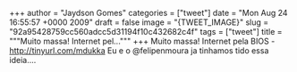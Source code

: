 
+++
author = "Jaydson Gomes"
categories = ["tweet"]
date = "Mon Aug 24 16:55:57 +0000 2009"
draft = false
image = "{TWEET_IMAGE}"
slug = "92a95428759cc560adcc5d31194f10c432682c4f"
tags = ["tweet"]
title = """Muito massa! Internet pel..."""
+++
Muito massa! Internet pela BIOS - http://tinyurl.com/mdukka Eu e o @felipenmoura ja tinhamos tido essa ideia....
